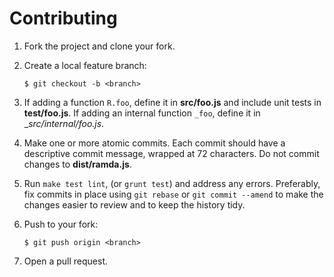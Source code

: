 # Contributing

1.  Fork the project and clone your fork.

2.  Create a local feature branch:

        $ git checkout -b <branch>

3.  If adding a function `R.foo`, define it in __src/foo.js__ and include unit
    tests in __test/foo.js__. If adding an internal function `_foo`, define it
    in __src/internal/_foo.js__.

4.  Make one or more atomic commits. Each commit should have a descriptive
    commit message, wrapped at 72 characters. Do not commit changes to
    __dist/ramda.js__.

5.  Run `make test lint`, (or `grunt test`) and address any errors. Preferably,
    fix commits in place using `git rebase` or `git commit --amend` to make the
    changes easier to review and to keep the history tidy.

6.  Push to your fork:

        $ git push origin <branch>

7.  Open a pull request.
